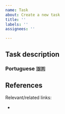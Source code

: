 ```yaml
---
name: Task
about: Create a new task
title: ''
labels: ''
assignees: ''

---
```


## Task description

<!-- Describe what the developer should do to complete the task. -->

### Portuguese 🇧🇷 

<!-- Descreva o que o dev deve fazer para completar a task, em português. -->

## References

Relevant/related links:

<!-- List any links that may help the developer complete the task. -->
- 

<!-- Do you have a snippet of code to help the developer in this task? -->
<!-- ## Example snippets

```<LANGUAGE>
<CODE>
```-->

<!-- Does this task depend on any other? -->
<!-- ## Dependencies

Depends on #<ISSUE_NUMBER>. -->
